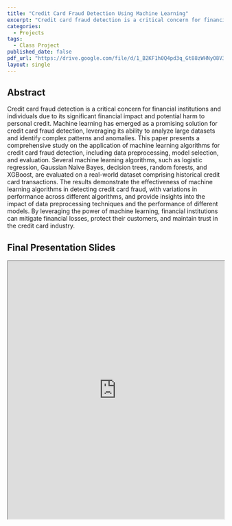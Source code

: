 ```yaml
---
title: "Credit Card Fraud Detection Using Machine Learning"
excerpt: "Credit card fraud detection is a critical concern for financial institutions. We benchmark machine learning methods as well as minority-sampling techniques. "
categories:
  - Projects
tags:
  - Class Project
published_date: false
pdf_url: "https://drive.google.com/file/d/1_B2KF1h0Q4pd3q_Gt88zWHNyO8V3P0wO/view?usp=sharing"
layout: single
---
```


## Abstract
Credit card fraud detection is a critical concern for financial institutions and individuals due to its significant financial impact and potential harm to personal credit. Machine learning has emerged as a promising solution for credit card fraud detection, leveraging its ability to analyze large datasets and identify complex patterns and anomalies. This paper presents a comprehensive study on the application of machine learning algorithms for credit card fraud detection, including data preprocessing, model selection, and evaluation. Several machine learning algorithms, such as logistic regression, Gaussian Naive Bayes, decision trees, random forests, and XGBoost, are evaluated on a real-world dataset comprising historical credit card transactions. The results demonstrate the effectiveness of machine learning algorithms in detecting credit card fraud, with variations in performance across different algorithms, and provide insights into the impact of data preprocessing techniques and the performance of different models. By leveraging the power of machine learning, financial institutions can mitigate financial losses, protect their customers, and maintain trust in the credit card industry.

## Final Presentation Slides
<iframe src="https://AHiray.github.io/files/portfolio_pdfs/ISYE6740_Report.pdf" width="100%" height="600px"></iframe>
